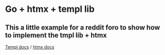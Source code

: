 # Go + htmx + templ lib 
## This a little example for a reddit foro to show how to implement the tmpl lib + htmx
[Templ docs](https://templ.guide/) / 
[htmx docs](https://htmx.org/)
